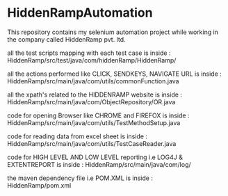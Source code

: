 # HiddenRampAutomation
This repository contains my selenium automation project while working in the company called HiddenRamp pvt. ltd.

all the test scripts mapping with each test case is inside :             
HiddenRamp/src/test/java/com/hiddenRamp/HiddenRamp/

all the actions performed like CLICK, SENDKEYS, NAVIGATE URL is inside :
HiddenRamp/src/main/java/com/utils/commonFunction.java

all the xpath's related to the HIDDENRAMP website is inside :
HiddenRamp/src/main/java/com/ObjectRepository/OR.java

code for opening Browser like CHROME and FIREFOX is inside :
HiddenRamp/src/main/java/com/utils/TestMethodSetup.java

code for reading data from excel sheet is inside :
HiddenRamp/src/main/java/com/utils/TestCaseReader.java

code for HIGH LEVEL AND LOW LEVEL reporting i.e LOG4J & EXTENTREPORT is inside :
HiddenRamp/src/main/java/com/log/

the maven dependency file i.e POM.XML is inside :     
HiddenRamp/pom.xml
